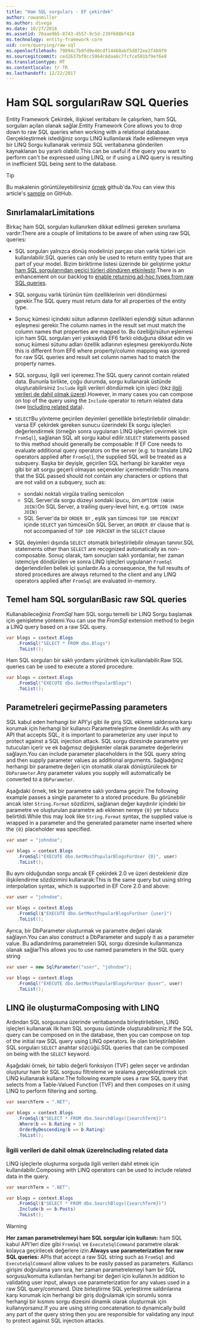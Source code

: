 ```yaml
---
title: "Ham SQL sorguları - EF çekirdek"
author: rowanmiller
ms.author: divega
ms.date: 10/27/2016
ms.assetid: 70aae9b5-8743-4557-9c5d-239f688bf418
ms.technology: entity-framework-core
uid: core/querying/raw-sql
ms.openlocfilehash: 79894c7b9fd9e40cdf14460abf5d872ee2f4b9f0
ms.sourcegitcommit: ced2637bf8cc5964c6daa6c7fcfce501bf9ef6e8
ms.translationtype: MT
ms.contentlocale: tr-TR
ms.lasthandoff: 12/22/2017
---
```

# <a name="raw-sql-queries"></a><span data-ttu-id="5e4c7-102">Ham SQL sorguları</span><span class="sxs-lookup"><span data-stu-id="5e4c7-102">Raw SQL Queries</span></span>

<span data-ttu-id="5e4c7-103">Entity Framework Çekirdek, ilişkisel veritabanı ile çalışırken, ham SQL sorguları açılan olanak sağlar.</span><span class="sxs-lookup"><span data-stu-id="5e4c7-103">Entity Framework Core allows you to drop down to raw SQL queries when working with a relational database.</span></span> <span data-ttu-id="5e4c7-104">Gerçekleştirmek istediğiniz sorgu LINQ kullanılarak ifade edilemeyen veya bir LINQ Sorgu kullanarak verimsiz SQL veritabanına gönderilen kaynaklanan bu yararlı olabilir.</span><span class="sxs-lookup"><span data-stu-id="5e4c7-104">This can be useful if the query you want to perform can't be expressed using LINQ, or if using a LINQ query is resulting in inefficient SQL being sent to the database.</span></span>

> [!TIP]  
> <span data-ttu-id="5e4c7-105">Bu makalenin görüntüleyebilirsiniz [örnek](https://github.com/aspnet/EntityFramework.Docs/tree/master/samples/core/Querying) github'da.</span><span class="sxs-lookup"><span data-stu-id="5e4c7-105">You can view this article's [sample](https://github.com/aspnet/EntityFramework.Docs/tree/master/samples/core/Querying) on GitHub.</span></span>

## <a name="limitations"></a><span data-ttu-id="5e4c7-106">Sınırlamalar</span><span class="sxs-lookup"><span data-stu-id="5e4c7-106">Limitations</span></span>

<span data-ttu-id="5e4c7-107">Birkaç ham SQL sorguları kullanırken dikkat edilmesi gereken sınırlama vardır:</span><span class="sxs-lookup"><span data-stu-id="5e4c7-107">There are a couple of limitations to be aware of when using raw SQL queries:</span></span>
* <span data-ttu-id="5e4c7-108">SQL sorguları yalnızca dönüş modelinizi parçası olan varlık türleri için kullanılabilir.</span><span class="sxs-lookup"><span data-stu-id="5e4c7-108">SQL queries can only be used to return entity types that are part of your model.</span></span> <span data-ttu-id="5e4c7-109">Bizim biriktirme listesi üzerinde bir geliştirme yoktur [ham SQL sorgularından geçici türleri döndüren etkinleştir](https://github.com/aspnet/EntityFramework/issues/1862).</span><span class="sxs-lookup"><span data-stu-id="5e4c7-109">There is an enhancement on our backlog to [enable returning ad-hoc types from raw SQL queries](https://github.com/aspnet/EntityFramework/issues/1862).</span></span>

* <span data-ttu-id="5e4c7-110">SQL sorgusu varlık türünün tüm özelliklerinin veri döndürmesi gerekir.</span><span class="sxs-lookup"><span data-stu-id="5e4c7-110">The SQL query must return data for all properties of the entity type.</span></span>

* <span data-ttu-id="5e4c7-111">Sonuç kümesi içindeki sütun adlarının özellikleri eşlendiği sütun adlarının eşleşmesi gerekir.</span><span class="sxs-lookup"><span data-stu-id="5e4c7-111">The column names in the result set must match the column names that properties are mapped to.</span></span> <span data-ttu-id="5e4c7-112">Bu özelliği/sütun eşlemesi için ham SQL sorguları yeri yoksayıldı EF6 farklı olduğuna dikkat edin ve sonuç kümesi sütunu adları özellik adlarının eşleşmesi gerekiyordu.</span><span class="sxs-lookup"><span data-stu-id="5e4c7-112">Note this is different from EF6 where property/column mapping was ignored for raw SQL queries and result set column names had to match the property names.</span></span>

* <span data-ttu-id="5e4c7-113">SQL sorgusu, ilgili veri içeremez.</span><span class="sxs-lookup"><span data-stu-id="5e4c7-113">The SQL query cannot contain related data.</span></span> <span data-ttu-id="5e4c7-114">Bununla birlikte, çoğu durumda, sorgu kullanarak üstünde oluşturabilirsiniz `Include` ilgili verileri döndürmek için işleci (bkz [ilgili verileri de dahil olmak üzere](#including-related-data)).</span><span class="sxs-lookup"><span data-stu-id="5e4c7-114">However, in many cases you can compose on top of the query using the `Include` operator to return related data (see [Including related data](#including-related-data)).</span></span>

* <span data-ttu-id="5e4c7-115">`SELECT`Bu yönteme geçirilen deyimleri genellikle birleştirilebilir olmalıdır: varsa EF çekirdek gereken sunucu üzerindeki Ek sorgu işleçleri değerlendirmek (örneğin sonra uygulanan LINQ işleçleri çevirmek için `FromSql`), sağlanan SQL alt sorgu kabul edilir.</span><span class="sxs-lookup"><span data-stu-id="5e4c7-115">`SELECT` statements passed to this method should generally be composable: If EF Core needs to evaluate additional query operators on the server (e.g. to translate LINQ operators applied after `FromSql`), the supplied SQL will be treated as a subquery.</span></span> <span data-ttu-id="5e4c7-116">Başka bir deyişle, geçirilen SQL herhangi bir karakter veya gibi bir alt sorgu geçerli olmayan seçenekler içermemelidir:</span><span class="sxs-lookup"><span data-stu-id="5e4c7-116">This means that the SQL passed should not contain any characters or options that are not valid on a subquery, such as:</span></span>
  * <span data-ttu-id="5e4c7-117">sondaki noktalı virgül</span><span class="sxs-lookup"><span data-stu-id="5e4c7-117">a trailing semicolon</span></span>
  * <span data-ttu-id="5e4c7-118">SQL Server'da sorgu düzeyi sondaki ipucu, örn.`OPTION (HASH JOIN)`</span><span class="sxs-lookup"><span data-stu-id="5e4c7-118">On SQL Server, a trailing query-level hint, e.g. `OPTION (HASH JOIN)`</span></span>
  * <span data-ttu-id="5e4c7-119">SQL Server'da bir `ORDER BY` , eşlik yan tümcesi `TOP 100 PERCENT` içinde `SELECT` yan tümcesi</span><span class="sxs-lookup"><span data-stu-id="5e4c7-119">On SQL Server, an `ORDER BY` clause that is not accompanied of `TOP 100 PERCENT` in the `SELECT` clause</span></span>

* <span data-ttu-id="5e4c7-120">SQL deyimleri dışında `SELECT` otomatik birleştirilebilir olmayan tanınır.</span><span class="sxs-lookup"><span data-stu-id="5e4c7-120">SQL statements other than `SELECT` are recognized automatically as non-composable.</span></span> <span data-ttu-id="5e4c7-121">Sonuç olarak, tam sonuçları saklı yordamlar, her zaman istemciye döndürülen ve sonra LINQ işleçleri uygulanan `FromSql` değerlendirilen bellek içi şunlardır.</span><span class="sxs-lookup"><span data-stu-id="5e4c7-121">As a consequence, the full results of stored procedures are always returned to the client and any LINQ operators applied after `FromSql` are evaluated in-memory.</span></span> 

## <a name="basic-raw-sql-queries"></a><span data-ttu-id="5e4c7-122">Temel ham SQL sorguları</span><span class="sxs-lookup"><span data-stu-id="5e4c7-122">Basic raw SQL queries</span></span>

<span data-ttu-id="5e4c7-123">Kullanabileceğiniz *FromSql* ham SQL sorgu temelli bir LINQ Sorgu başlamak için genişletme yöntemi.</span><span class="sxs-lookup"><span data-stu-id="5e4c7-123">You can use the *FromSql* extension method to begin a LINQ query based on a raw SQL query.</span></span>

<!-- [!code-csharp[Main](samples/core/Querying/Querying/RawSQL/Sample.cs)] -->
``` csharp
var blogs = context.Blogs
    .FromSql("SELECT * FROM dbo.Blogs")
    .ToList();
```

<span data-ttu-id="5e4c7-124">Ham SQL sorguları bir saklı yordamı yürütmek için kullanılabilir.</span><span class="sxs-lookup"><span data-stu-id="5e4c7-124">Raw SQL queries can be used to execute a stored procedure.</span></span>

<!-- [!code-csharp[Main](samples/core/Querying/Querying/RawSQL/Sample.cs)] -->
``` csharp
var blogs = context.Blogs
    .FromSql("EXECUTE dbo.GetMostPopularBlogs")
    .ToList();
```

## <a name="passing-parameters"></a><span data-ttu-id="5e4c7-125">Parametreleri geçirme</span><span class="sxs-lookup"><span data-stu-id="5e4c7-125">Passing parameters</span></span>

<span data-ttu-id="5e4c7-126">SQL kabul eden herhangi bir API'yi gibi ile giriş SQL ekleme saldırısına karşı korumak için herhangi bir kullanıcı Parametreleştirme önemlidir.</span><span class="sxs-lookup"><span data-stu-id="5e4c7-126">As with any API that accepts SQL, it is important to parameterize any user input to protect against a SQL injection attack.</span></span> <span data-ttu-id="5e4c7-127">SQL sorgu dizesinde parametre yer tutucuları içerir ve ek bağımsız değişkenler olarak parametre değerlerini sağlayın.</span><span class="sxs-lookup"><span data-stu-id="5e4c7-127">You can include parameter placeholders in the SQL query string and then supply parameter values as additional arguments.</span></span> <span data-ttu-id="5e4c7-128">Sağladığınız herhangi bir parametre değeri için otomatik olarak dönüştürülecek bir `DbParameter`.</span><span class="sxs-lookup"><span data-stu-id="5e4c7-128">Any parameter values you supply will automatically be converted to a `DbParameter`.</span></span>

<span data-ttu-id="5e4c7-129">Aşağıdaki örnek, tek bir parametre saklı yordama geçirir.</span><span class="sxs-lookup"><span data-stu-id="5e4c7-129">The following example passes a single parameter to a stored procedure.</span></span> <span data-ttu-id="5e4c7-130">Bu görünebilir ancak ister `String.Format` sözdizimi, sağlanan değer kaydırılır içindeki bir parametre ve oluşturulan parametre adı eklenen nereye `{0}` yer tutucu belirtildi.</span><span class="sxs-lookup"><span data-stu-id="5e4c7-130">While this may look like `String.Format` syntax, the supplied value is wrapped in a parameter and the generated parameter name inserted where the `{0}` placeholder was specified.</span></span>

<!-- [!code-csharp[Main](samples/core/Querying/Querying/RawSQL/Sample.cs)] -->
``` csharp
var user = "johndoe";

var blogs = context.Blogs
    .FromSql("EXECUTE dbo.GetMostPopularBlogsForUser {0}", user)
    .ToList();
```

<span data-ttu-id="5e4c7-131">Bu aynı olduğundan sorgu ancak EF çekirdek 2.0 ve üzeri desteklenir dize ilişkilendirme sözdizimini kullanarak:</span><span class="sxs-lookup"><span data-stu-id="5e4c7-131">This is the same query but using string interpolation syntax, which is supported in EF Core 2.0 and above:</span></span>

<!-- [!code-csharp[Main](samples/core/Querying/Querying/RawSQL/Sample.cs)] -->
``` csharp
var user = "johndoe";

var blogs = context.Blogs
    .FromSql($"EXECUTE dbo.GetMostPopularBlogsForUser {user}")
    .ToList();
```

<span data-ttu-id="5e4c7-132">Ayrıca, bir DbParameter oluşturmak ve parametre değeri olarak sağlayın.</span><span class="sxs-lookup"><span data-stu-id="5e4c7-132">You can also construct a DbParameter and supply it as a parameter value.</span></span> <span data-ttu-id="5e4c7-133">Bu adlandırılmış parametreleri SQL sorgu dizesinde kullanmanıza olanak sağlar</span><span class="sxs-lookup"><span data-stu-id="5e4c7-133">This allows you to use named parameters in the SQL query string</span></span>

<!-- [!code-csharp[Main](samples/core/Querying/Querying/RawSQL/Sample.cs)] -->
``` csharp
var user = new SqlParameter("user", "johndoe");

var blogs = context.Blogs
    .FromSql("EXECUTE dbo.GetMostPopularBlogsForUser @user", user)
    .ToList();
```

## <a name="composing-with-linq"></a><span data-ttu-id="5e4c7-134">LINQ ile oluşturma</span><span class="sxs-lookup"><span data-stu-id="5e4c7-134">Composing with LINQ</span></span>

<span data-ttu-id="5e4c7-135">Ardından SQL sorgusuna üzerinde veritabanında birleştirilebilen, LINQ işleçleri kullanarak ilk ham SQL sorgusu üstünde oluşturabilirsiniz.</span><span class="sxs-lookup"><span data-stu-id="5e4c7-135">If the SQL query can be composed on in the database, then you can compose on top of the initial raw SQL query using LINQ operators.</span></span> <span data-ttu-id="5e4c7-136">İle olan birleştirilebilen SQL sorguları `SELECT` anahtar sözcüğü.</span><span class="sxs-lookup"><span data-stu-id="5e4c7-136">SQL queries that can be composed on being with the `SELECT` keyword.</span></span>

<span data-ttu-id="5e4c7-137">Aşağıdaki örnek, bir tablo değerli fonksiyon (TVF) gelen seçer ve ardından oluşturur ham bir SQL sorgusu filtreleme ve sıralama gerçekleştirmek için LINQ kullanarak kullanır.</span><span class="sxs-lookup"><span data-stu-id="5e4c7-137">The following example uses a raw SQL query that selects from a Table-Valued Function (TVF) and then composes on it using LINQ to perform filtering and sorting.</span></span>

<!-- [!code-csharp[Main](samples/core/Querying/Querying/RawSQL/Sample.cs)] -->
``` csharp
var searchTerm = ".NET";

var blogs = context.Blogs
    .FromSql($"SELECT * FROM dbo.SearchBlogs({searchTerm})")
    .Where(b => b.Rating > 3)
    .OrderByDescending(b => b.Rating)
    .ToList();
```

### <a name="including-related-data"></a><span data-ttu-id="5e4c7-138">İlgili verileri de dahil olmak üzere</span><span class="sxs-lookup"><span data-stu-id="5e4c7-138">Including related data</span></span>

<span data-ttu-id="5e4c7-139">LINQ işleçlerle oluşturma sorguda ilgili verileri dahil etmek için kullanılabilir.</span><span class="sxs-lookup"><span data-stu-id="5e4c7-139">Composing with LINQ operators can be used to include related data in the query.</span></span>

<!-- [!code-csharp[Main](samples/core/Querying/Querying/RawSQL/Sample.cs)] -->
``` csharp
var searchTerm = ".NET";

var blogs = context.Blogs
    .FromSql($"SELECT * FROM dbo.SearchBlogs({searchTerm})")
    .Include(b => b.Posts)
    .ToList();
```

> [!WARNING]  
> <span data-ttu-id="5e4c7-140">**Her zaman parametrelemeyi ham SQL sorgular için kullanın:** ham SQL kabul API'leri dize gibi `FromSql` ve `ExecuteSqlCommand` parametre olarak kolayca geçirilecek değerlere izin.</span><span class="sxs-lookup"><span data-stu-id="5e4c7-140">**Always use parameterization for raw SQL queries:** APIs that accept a raw SQL string such as `FromSql` and `ExecuteSqlCommand` allow values to be easily passed as parameters.</span></span> <span data-ttu-id="5e4c7-141">Kullanıcı girişini doğrulama yanı sıra, her zaman parametrelemeyi ham bir SQL sorgusu/komutta kullanılan herhangi bir değeri için kullanın.</span><span class="sxs-lookup"><span data-stu-id="5e4c7-141">In addition to validating user input, always use parameterization for any values used in a raw SQL query/command.</span></span> <span data-ttu-id="5e4c7-142">Dize birleştirme SQL yerleştirme saldırılarına karşı korumak için herhangi bir giriş doğrulamak için sorumlu sonra herhangi bir kısmını sorgu dizesini dinamik olarak oluşturmak için kullanıyorsanız.</span><span class="sxs-lookup"><span data-stu-id="5e4c7-142">If you are using string concatenation to dynamically build any part of the query string then you are responsible for validating any input to protect against SQL injection attacks.</span></span>
